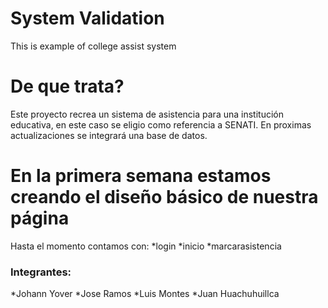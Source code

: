 # System Validation
This is example of college assist system

# De que trata?
Este proyecto recrea un sistema de asistencia para una institución educativa, en este caso se eligio como referencia a SENATI.
En proximas actualizaciones se integrará una base de datos.
# En la primera semana estamos creando el diseño básico de nuestra página
Hasta el momento contamos con:
*login
*inicio
*marcarasistencia
### Integrantes:
*Johann Yover
*Jose Ramos
*Luis Montes
*Juan Huachuhuillca




